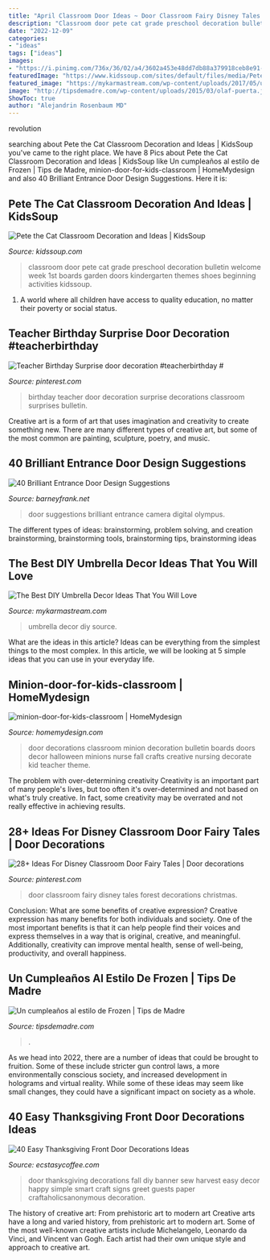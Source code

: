 ```yaml
---
title: "April Classroom Door Ideas ~ Door Classroom Fairy Disney Tales Forest Decorations Christmas"
description: "Classroom door pete cat grade preschool decoration bulletin welcome week 1st boards garden doors kindergarten themes shoes beginning activities kidssoup"
date: "2022-12-09"
categories:
- "ideas"
tags: ["ideas"]
images:
- "https://i.pinimg.com/736x/36/02/a4/3602a453e48dd7db88a379918ceb8e91--teacher-birthday-birthday-surprises.jpg"
featuredImage: "https://www.kidssoup.com/sites/default/files/media/Pete-CAt-Door.JPG"
featured_image: "https://mykarmastream.com/wp-content/uploads/2017/05/umbrella-decor-ideas-3.jpg"
image: "http://tipsdemadre.com/wp-content/uploads/2015/03/olaf-puerta.jpg"
ShowToc: true
author: "Alejandrin Rosenbaum MD"
---
```



revolution

	

		
searching about Pete the Cat Classroom Decoration and Ideas | KidsSoup you've came to the right place. We have 8 Pics about Pete the Cat Classroom Decoration and Ideas | KidsSoup like Un cumpleaños al estilo de Frozen | Tips de Madre, minion-door-for-kids-classroom | HomeMydesign and also 40 Brilliant Entrance Door Design Suggestions. Here it is:
		
    
## Pete The Cat Classroom Decoration And Ideas | KidsSoup

<img loading=lazy src="https://www.kidssoup.com/sites/default/files/media/Pete-CAt-Door.JPG" onerror="this.onerror=null;this.src='https://tse3.mm.bing.net/th?id=OIP.vBroDdw4GU1fp6pTygfIyQAAAA&amp;pid=15.1';" alt="Pete the Cat Classroom Decoration and Ideas | KidsSoup">

_Source: kidssoup.com_

>classroom door pete cat grade preschool decoration bulletin welcome week 1st boards garden doors kindergarten themes shoes beginning activities kidssoup. 

	

1. A world where all children have access to quality education, no matter their poverty or social status. 

    
## Teacher Birthday Surprise Door Decoration #teacherbirthday #

<img loading=lazy src="https://i.pinimg.com/736x/36/02/a4/3602a453e48dd7db88a379918ceb8e91--teacher-birthday-birthday-surprises.jpg" onerror="this.onerror=null;this.src='https://tse4.mm.bing.net/th?id=OIP.IgqEk8qwGgeUY4Qjxw1lgAHaJ3&amp;pid=15.1';" alt="Teacher Birthday Surprise door decoration #teacherbirthday #">

_Source: pinterest.com_

>birthday teacher door decoration surprise decorations classroom surprises bulletin. 

	

Creative art is a form of art that uses imagination and creativity to create something new. There are many different types of creative art, but some of the most common are painting, sculpture, poetry, and music.

    
## 40 Brilliant Entrance Door Design Suggestions

<img loading=lazy src="http://www.barneyfrank.net/wp-content/uploads/2016/01/Brilliant-Entrance-Door-Design-Suggestions-38.jpg" onerror="this.onerror=null;this.src='https://tse4.mm.bing.net/th?id=OIP.R7rQgj8fF9rO7l0M4xlrlQHaJ4&amp;pid=15.1';" alt="40 Brilliant Entrance Door Design Suggestions">

_Source: barneyfrank.net_

>door suggestions brilliant entrance camera digital olympus. 

	

The different types of ideas: brainstorming, problem solving, and creation
brainstorming, brainstorming tools, brainstorming tips, brainstorming ideas

    
## The Best DIY Umbrella Decor Ideas That You Will Love

<img loading=lazy src="https://mykarmastream.com/wp-content/uploads/2017/05/umbrella-decor-ideas-3.jpg" onerror="this.onerror=null;this.src='https://tse3.mm.bing.net/th?id=OIP.QrFg7dHVkrke1YjkYZIDxQHaE8&amp;pid=15.1';" alt="The Best DIY Umbrella Decor Ideas That You Will Love">

_Source: mykarmastream.com_

>umbrella decor diy source. 

	

What are the ideas in this article?
Ideas can be everything from the simplest things to the most complex. In this article, we will be looking at 5 simple ideas that you can use in your everyday life.

    
## Minion-door-for-kids-classroom | HomeMydesign

<img loading=lazy src="https://homemydesign.com/wp-content/uploads/2015/08/minion-door-for-kids-classroom.jpg" onerror="this.onerror=null;this.src='https://tse1.mm.bing.net/th?id=OIP.aHCddUBqtt42CdfJ5_ud9AHaJ4&amp;pid=15.1';" alt="minion-door-for-kids-classroom | HomeMydesign">

_Source: homemydesign.com_

>door decorations classroom minion decoration bulletin boards doors decor halloween minions nurse fall crafts creative nursing decorate kid teacher theme. 

	

The problem with over-determining creativity
Creativity is an important part of many people's lives, but too often it's over-determined and not based on what's truly creative. In fact, some creativity may be overrated and not really effective in achieving results.

    
## 28+ Ideas For Disney Classroom Door Fairy Tales | Door Decorations

<img loading=lazy src="https://i.pinimg.com/736x/95/e0/0d/95e00dbf774cd6d92992135cd353d4a6.jpg" onerror="this.onerror=null;this.src='https://tse2.mm.bing.net/th?id=OIP.s3FPop6ErwLCxLSffWW8ewAAAA&amp;pid=15.1';" alt="28+ Ideas For Disney Classroom Door Fairy Tales | Door decorations">

_Source: pinterest.com_

>door classroom fairy disney tales forest decorations christmas. 

	

Conclusion: What are some benefits of creative expression?
Creative expression has many benefits for both individuals and society. One of the most important benefits is that it can help people find their voices and express themselves in a way that is original, creative, and meaningful. Additionally, creativity can improve mental health, sense of well-being, productivity, and overall happiness.

    
## Un Cumpleaños Al Estilo De Frozen | Tips De Madre

<img loading=lazy src="http://tipsdemadre.com/wp-content/uploads/2015/03/olaf-puerta.jpg" onerror="this.onerror=null;this.src='https://tse3.mm.bing.net/th?id=OIP.12sba5y7j1G4dsIM-VJXrgHaJ6&amp;pid=15.1';" alt="Un cumpleaños al estilo de Frozen | Tips de Madre">

_Source: tipsdemadre.com_

>. 

	

As we head into 2022, there are a number of ideas that could be brought to fruition. Some of these include stricter gun control laws, a more environmentally conscious society, and increased development in holograms and virtual reality. While some of these ideas may seem like small changes, they could have a significant impact on society as a whole.

    
## 40 Easy Thanksgiving Front Door Decorations Ideas

<img loading=lazy src="https://i0.wp.com/www.ecstasycoffee.com/wp-content/uploads/2016/10/Thanksgiving-Front-Door-Decorations-20.jpg?resize=572%2C800" onerror="this.onerror=null;this.src='https://tse1.mm.bing.net/th?id=OIP.6m4fGl-zrJ24KZPROo2S3QHaKW&amp;pid=15.1';" alt="40 Easy Thanksgiving Front Door Decorations Ideas">

_Source: ecstasycoffee.com_

>door thanksgiving decorations fall diy banner sew harvest easy decor happy simple smart craft signs greet guests paper craftaholicsanonymous decoration. 

	

The history of creative art: From prehistoric art to modern art
Creative arts have a long and varied history, from prehistoric art to modern art. Some of the most well-known creative artists include Michelangelo, Leonardo da Vinci, and Vincent van Gogh. Each artist had their own unique style and approach to creative art.

